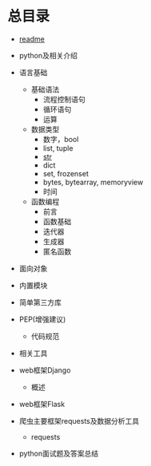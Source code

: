 # 总目录

* [readme](README.md)

* python及相关介绍
* 语言基础
  - 基础语法
    - 流程控制语句
    - 循环语句
    - 运算
  - 数据类型
    - 数字，bool
    - list, tuple
    - [str](语言基础/数据类型/str.md)
    - dict
    - set, frozenset
    - bytes, bytearray, memoryview
    - 时间
  - 函数编程
    - 前言
    - 函数基础
    - 迭代器
    - 生成器
    - 匿名函数
* 面向对象
* 内置模块
* 简单第三方库
* PEP(增强建议)
  - 代码规范
* 相关工具
* web框架Django
  - 概述
* web框架Flask
* 爬虫主要框架requests及数据分析工具
  - requests

- python面试题及答案总结